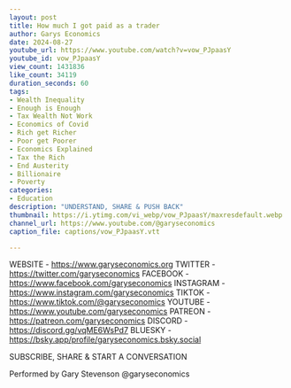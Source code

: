 ```yaml
---
layout: post
title: How much I got paid as a trader
author: Garys Economics
date: 2024-08-27
youtube_url: https://www.youtube.com/watch?v=vow_PJpaasY
youtube_id: vow_PJpaasY
view_count: 1431836
like_count: 34119
duration_seconds: 60
tags:
- Wealth Inequality
- Enough is Enough
- Tax Wealth Not Work
- Economics of Covid
- Rich get Richer
- Poor get Poorer
- Economics Explained
- Tax the Rich
- End Austerity
- Billionaire
- Poverty
categories:
- Education
description: "UNDERSTAND, SHARE & PUSH BACK"
thumbnail: https://i.ytimg.com/vi_webp/vow_PJpaasY/maxresdefault.webp
channel_url: https://www.youtube.com/@garyseconomics
caption_file: captions/vow_PJpaasY.vtt

---
```


WEBSITE - https://www.garyseconomics.org
TWITTER  - https://twitter.com/garyseconomics
FACEBOOK - https://www.facebook.com/garyseconomics
INSTAGRAM  - https://www.instagram.com/garyseconomics
TIKTOK - https://www.tiktok.com/@garyseconomics
YOUTUBE -  https://www.youtube.com/garyseconomics
PATREON - https://patreon.com/garyseconomics
DISCORD - https://discord.gg/vqME6WsPd7
BLUESKY - https://bsky.app/profile/garyseconomics.bsky.social

SUBSCRIBE, SHARE & START A CONVERSATION

Performed by Gary Stevenson
@garyseconomics
